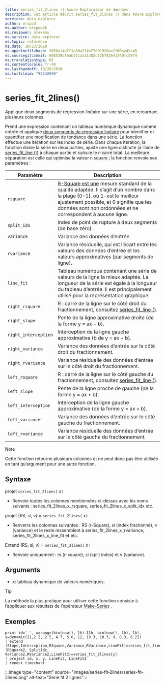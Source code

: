```yaml
---
title: series_fit_2lines ()-Azure Explorateur de données
description: Cet article décrit series_fit_2lines () dans Azure Explorateur de données.
services: data-explorer
author: orspod
ms.author: orspodek
ms.reviewer: alexans
ms.service: data-explorer
ms.topic: reference
ms.date: 10/23/2018
ms.openlocfilehash: f056a14d7f1a88a7f4b77e01920ae2f00ae4bc45
ms.sourcegitcommit: 608539af6ab511aa11d82c17b782641340fc8974
ms.translationtype: MT
ms.contentlocale: fr-FR
ms.lasthandoff: 10/20/2020
ms.locfileid: "92242098"
---
```

# <a name="series_fit_2lines"></a>series_fit_2lines()

Applique deux segments de régression linéaire sur une série, en retournant plusieurs colonnes.  

Prend une expression contenant un tableau numérique dynamique comme entrée et applique [deux segments de régression linéaire](https://en.wikipedia.org/wiki/Segmented_regression) pour identifier et quantifier une modification de tendance dans une série. La fonction effectue une itération sur les index de série. Dans chaque itération, la fonction divise la série en deux parties, ajuste une ligne distincte (à l’aide de [series_fit_line ()](series-fit-linefunction.md)) à chaque partie et calcule le r-carré total. La meilleure séparation est celle qui optimise la valeur r-square ; la fonction renvoie ses paramètres :


|Paramètre  |Description  |
|---------|---------|
|`rsquare`     | [R-Square est une](https://en.wikipedia.org/wiki/Coefficient_of_determination) mesure standard de la qualité adaptée. Il s’agit d’un nombre dans la plage [0-1], où 1-est le meilleur ajustement possible, et 0 signifie que les données sont non ordonnées et ne correspondent à aucune ligne.        |
|`split_idx`     |   Index de point de rupture à deux segments (de base zéro).      |
|`variance`     | Variance des données d’entrée.        |
|`rvariance`     | Variance résiduelle, qui est l’écart entre les valeurs des données d’entrée et les valeurs approximatives (par segments de ligne).        |
|`line_fit`     | Tableau numérique contenant une série de valeurs de la ligne la mieux adaptée. La longueur de la série est égale à la longueur du tableau d’entrée. Il est principalement utilisé pour la représentation graphique.        |
|`right_rsquare`     | R : carré de la ligne sur le côté droit du fractionnement, consultez [series_fit_line ()](series-fit-linefunction.md).        |
|`right_slope`     | Pente de la ligne approximative droite (de la forme y = ax + b).         |
|`right_interception`     |  Interception de la ligne gauche approximative (b de y = ax + b).       |
|`right_variance`    | Variance des données d’entrée sur le côté droit du fractionnement.        |
|`right_rvariance`     | Variance résiduelle des données d’entrée sur le côté droit du fractionnement.        |
|`left_rsquare`     | R : carré de la ligne sur le côté gauche du fractionnement, consultez [series_fit_line ()](series-fit-linefunction.md).        |
|`left_slope`    | Pente de la ligne proche de gauche (de la forme y = ax + b).        |
|`left_interception`     |   Interception de la ligne gauche approximative (de la forme y = ax + b).      |
|`left_variance`     | Variance des données d’entrée sur le côté gauche du fractionnement.        |
|`left_rvariance`     | Variance résiduelle des données d’entrée sur le côté gauche du fractionnement.        |


> [!Note]
> Cette fonction retourne plusieurs colonnes et ne peut donc pas être utilisée en tant qu’argument pour une autre fonction.

## <a name="syntax"></a>Syntaxe

projet `series_fit_2lines(` *x*`)`
* Renvoie toutes les colonnes mentionnées ci-dessus avec les noms suivants : series_fit_2lines_x_rsquare, series_fit_2lines_x_split_idx etc.

projet (RS, si, v) = `series_fit_2lines(` *x*`)`
* Renverra les colonnes suivantes : RS (r-Square), si (index fractionné), v (variance) et le reste ressemblent à series_fit_2lines_x_rvariance, series_fit_2lines_x_line_fit et etc.

Extend (RS, si, v) = `series_fit_2lines(` *x*`)`
* Renvoie uniquement : rs (r-square), si (split index) et v (variance).
  
## <a name="arguments"></a>Arguments

* *x*: tableau dynamique de valeurs numériques.  

> [!TIP]
> La méthode la plus pratique pour utiliser cette fonction consiste à l’appliquer aux résultats de l’opérateur [Make-Series](make-seriesoperator.md) .

## <a name="examples"></a>Exemples

<!-- csl: https://help.kusto.windows.net:443/Samples -->
```kusto
print id=' ', x=range(bin(now(), 1h)-11h, bin(now(), 1h), 1h), y=dynamic([1,2.2, 2.5, 4.7, 5.0, 12, 10.3, 10.3, 9, 8.3, 6.2])
| extend (Slope,Interception,RSquare,Variance,RVariance,LineFit)=series_fit_line(y), (RSquare2, SplitIdx, Variance2,RVariance2,LineFit2)=series_fit_2lines(y)
| project id, x, y, LineFit, LineFit2
| render timechart
```

:::image type="content" source="images/series-fit-2lines/series-fit-2lines.png" alt-text="Série fit 2 lignes":::
